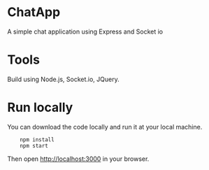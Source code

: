 ChatApp
=======
A simple chat application using Express and Socket io

# Tools
Build using Node.js, Socket.io, JQuery.

# Run locally
You can download the code locally and run it at your local machine.
```
    npm install
    npm start
```
Then open [http://localhost:3000](http://localhost:3000) in your browser.

